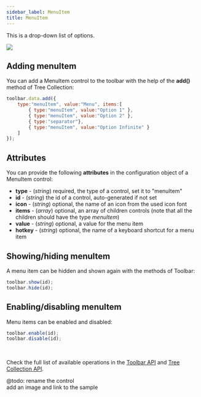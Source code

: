 ```yaml
---
sidebar_label: MenuItem
title: MenuItem
---          
```


This is a drop-down list of options.

<img src="toolbar/"/>

## Adding menuItem

You can add a MenuItem control to the toolbar with the help of the **add()** method of Tree Collection:

~~~js
toolbar.data.add({
	type:"menuItem", value:"Menu", items:[
		{ type:"menuItem", value:"Option 1" },
		{ type:"menuItem", value:"Option 2" },
		{ type:"separator"},
		{ type:"menuItem", value:"Option Infinite" }
	]
});
~~~

Attributes
------------------

You can provide the following **attributes** in the configuration object of a MenuItem control:

- **type** - (*string*) required, the type of a control, set it to "menuItem"
- **id** - (*string*) the id of a control, auto-generated if not set
- **icon** - (*string*) optional, the name of an icon from the used icon font
- **items** - (*array*) optional, an array of children controls (note that all the children should have the type *menuItem*)
- **value** - (*string*)  optional, a value for the menu item
- **hotkey** - (*string*) optional, the name of a keyboard shortcut for a menu item

## Showing/hiding menuItem

A menu item can be hidden and shown again with the methods of Toolbar:

~~~js
toolbar.show(id);
toolbar.hide(id);
~~~

## Enabling/disabling menuItem

Menu items can be enabled and disabled:

~~~js
toolbar.enable(id);
toolbar.disable(id);
~~~

<br/>

Check the full list of available operations in the [Toolbar API](toolbar/api.md) and [Tree Collection API](helpers/tree_collection.md).

@todo:
rename the control<br/>
add an image and link to the sample

